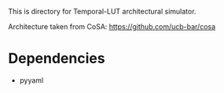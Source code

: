This is directory for Temporal-LUT architectural simulator.

Architecture taken from CoSA: https://github.com/ucb-bar/cosa

# Dependencies

- pyyaml
